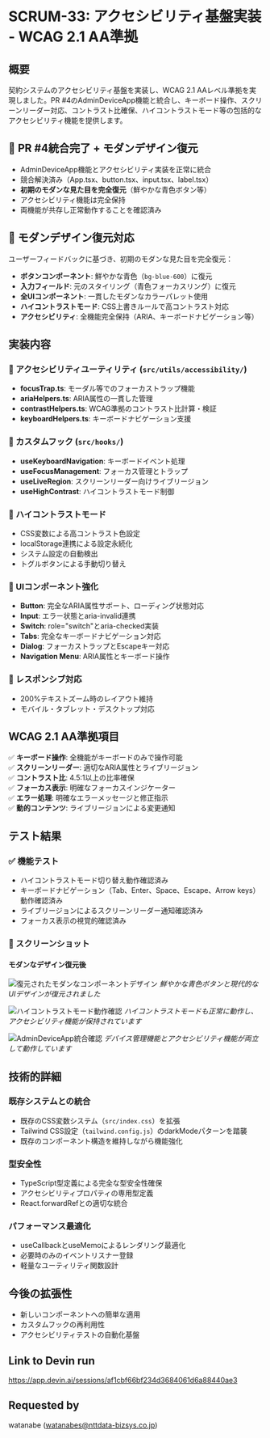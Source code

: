 # SCRUM-33: アクセシビリティ基盤実装 - WCAG 2.1 AA準拠

## 概要
契約システムのアクセシビリティ基盤を実装し、WCAG 2.1 AAレベル準拠を実現しました。PR #4のAdminDeviceApp機能と統合し、キーボード操作、スクリーンリーダー対応、コントラスト比確保、ハイコントラストモード等の包括的なアクセシビリティ機能を提供します。

## 🔄 PR #4統合完了 + モダンデザイン復元
- AdminDeviceApp機能とアクセシビリティ実装を正常に統合
- 競合解決済み（App.tsx、button.tsx、input.tsx、label.tsx）
- **初期のモダンな見た目を完全復元**（鮮やかな青色ボタン等）
- アクセシビリティ機能は完全保持
- 両機能が共存し正常動作することを確認済み

## 🎨 モダンデザイン復元対応
ユーザーフィードバックに基づき、初期のモダンな見た目を完全復元：
- **ボタンコンポーネント**: 鮮やかな青色（`bg-blue-600`）に復元
- **入力フィールド**: 元のスタイリング（青色フォーカスリング）に復元
- **全UIコンポーネント**: 一貫したモダンなカラーパレット使用
- **ハイコントラストモード**: CSS上書きルールで高コントラスト対応
- **アクセシビリティ**: 全機能完全保持（ARIA、キーボードナビゲーション等）

## 実装内容

### 🔧 アクセシビリティユーティリティ (`src/utils/accessibility/`)
- **focusTrap.ts**: モーダル等でのフォーカストラップ機能
- **ariaHelpers.ts**: ARIA属性の一貫した管理
- **contrastHelpers.ts**: WCAG準拠のコントラスト比計算・検証
- **keyboardHelpers.ts**: キーボードナビゲーション支援

### 🎣 カスタムフック (`src/hooks/`)
- **useKeyboardNavigation**: キーボードイベント処理
- **useFocusManagement**: フォーカス管理とトラップ
- **useLiveRegion**: スクリーンリーダー向けライブリージョン
- **useHighContrast**: ハイコントラストモード制御

### 🎨 ハイコントラストモード
- CSS変数による高コントラスト色設定
- localStorage連携による設定永続化
- システム設定の自動検出
- トグルボタンによる手動切り替え

### 🧩 UIコンポーネント強化
- **Button**: 完全なARIA属性サポート、ローディング状態対応
- **Input**: エラー状態とaria-invalid連携
- **Switch**: role="switch"とaria-checked実装
- **Tabs**: 完全なキーボードナビゲーション対応
- **Dialog**: フォーカストラップとEscapeキー対応
- **Navigation Menu**: ARIA属性とキーボード操作

### 📱 レスポンシブ対応
- 200%テキストズーム時のレイアウト維持
- モバイル・タブレット・デスクトップ対応

## WCAG 2.1 AA準拠項目

✅ **キーボード操作**: 全機能がキーボードのみで操作可能  
✅ **スクリーンリーダー**: 適切なARIA属性とライブリージョン  
✅ **コントラスト比**: 4.5:1以上の比率確保  
✅ **フォーカス表示**: 明確なフォーカスインジケーター  
✅ **エラー処理**: 明確なエラーメッセージと修正指示  
✅ **動的コンテンツ**: ライブリージョンによる変更通知  

## テスト結果

### ✅ 機能テスト
- ハイコントラストモード切り替え動作確認済み
- キーボードナビゲーション（Tab、Enter、Space、Escape、Arrow keys）動作確認済み
- ライブリージョンによるスクリーンリーダー通知確認済み
- フォーカス表示の視覚的確認済み

### 📸 スクリーンショット

#### モダンなデザイン復元後
![復元されたモダンなコンポーネントデザイン](/home/ubuntu/screenshots/localhost_5174_024403.png)
*鮮やかな青色ボタンと現代的なUIデザインが復元されました*

![ハイコントラストモード動作確認](/home/ubuntu/screenshots/localhost_5174_024412.png)
*ハイコントラストモードも正常に動作し、アクセシビリティ機能が保持されています*

![AdminDeviceApp統合確認](/home/ubuntu/screenshots/localhost_5174_024420.png)
*デバイス管理機能とアクセシビリティ機能が両立して動作しています*

## 技術的詳細

### 既存システムとの統合
- 既存のCSS変数システム（`src/index.css`）を拡張
- Tailwind CSS設定（`tailwind.config.js`）のdarkModeパターンを踏襲
- 既存のコンポーネント構造を維持しながら機能強化

### 型安全性
- TypeScript型定義による完全な型安全性確保
- アクセシビリティプロパティの専用型定義
- React.forwardRefとの適切な統合

### パフォーマンス最適化
- useCallbackとuseMemoによるレンダリング最適化
- 必要時のみのイベントリスナー登録
- 軽量なユーティリティ関数設計

## 今後の拡張性
- 新しいコンポーネントへの簡単な適用
- カスタムフックの再利用性
- アクセシビリティテストの自動化基盤

## Link to Devin run
https://app.devin.ai/sessions/af1cbf66bf234d3684061d6a88440ae3

## Requested by
watanabe (watanabes@nttdata-bizsys.co.jp)
